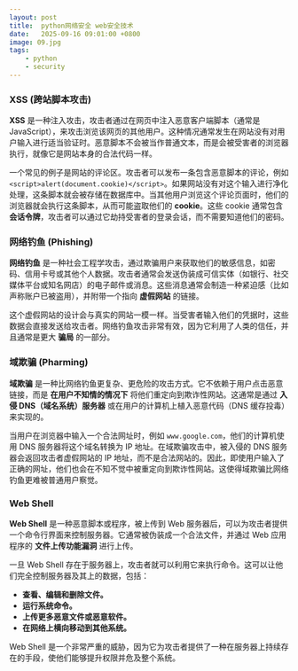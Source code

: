 ```yaml
---
layout: post
title:  python网络安全 web安全技术
date:   2025-09-16 09:01:00 +0800
image: 09.jpg
tags: 
    - python
    - security
---
```


### XSS (跨站脚本攻击)

**XSS** 是一种注入攻击，攻击者通过在网页中注入恶意客户端脚本（通常是 JavaScript），来攻击浏览该网页的其他用户。这种情况通常发生在网站没有对用户输入进行适当验证时。恶意脚本不会被当作普通文本，而是会被受害者的浏览器执行，就像它是网站本身的合法代码一样。

一个常见的例子是网站的评论区。攻击者可以发布一条包含恶意脚本的评论，例如 `<script>alert(document.cookie)</script>`。如果网站没有对这个输入进行净化处理，这条脚本就会被存储在数据库中。当其他用户浏览这个评论页面时，他们的浏览器就会执行这条脚本，从而可能盗取他们的 **cookie**。这些 cookie 通常包含 **会话令牌**，攻击者可以通过它劫持受害者的登录会话，而不需要知道他们的密码。

### 网络钓鱼 (Phishing)

**网络钓鱼** 是一种社会工程学攻击，通过欺骗用户来获取他们的敏感信息，如密码、信用卡号或其他个人数据。攻击者通常会发送伪装成可信实体（如银行、社交媒体平台或知名网店）的电子邮件或消息。这些消息通常会制造一种紧迫感（比如声称账户已被盗用），并附带一个指向 **虚假网站** 的链接。

这个虚假网站的设计会与真实的网站一模一样。当受害者输入他们的凭据时，这些数据会直接发送给攻击者。网络钓鱼攻击非常有效，因为它利用了人类的信任，并且通常是更大 **骗局** 的一部分。

### 域欺骗 (Pharming)

**域欺骗** 是一种比网络钓鱼更复杂、更危险的攻击方式。它不依赖于用户点击恶意链接，而是 **在用户不知情的情况下** 将他们重定向到欺诈性网站。这通常是通过 **入侵 DNS（域名系统）服务器** 或在用户的计算机上植入恶意代码（DNS 缓存投毒）来实现的。

当用户在浏览器中输入一个合法网址时，例如 `www.google.com`，他们的计算机使用 DNS 服务器将这个域名转换为 IP 地址。在域欺骗攻击中，被入侵的 DNS 服务器会返回攻击者虚假网站的 IP 地址，而不是合法网站的。因此，即使用户输入了正确的网址，他们也会在不知不觉中被重定向到欺诈性网站。这使得域欺骗比网络钓鱼更难被普通用户察觉。

### Web Shell

**Web Shell** 是一种恶意脚本或程序，被上传到 Web 服务器后，可以为攻击者提供一个命令行界面来控制服务器。它通常被伪装成一个合法文件，并通过 Web 应用程序的 **文件上传功能漏洞** 进行上传。

一旦 Web Shell 存在于服务器上，攻击者就可以利用它来执行命令。这可以让他们完全控制服务器及其上的数据，包括：

* **查看、编辑和删除文件。**
* **运行系统命令。**
* **上传更多恶意文件或恶意软件。**
* **在网络上横向移动到其他系统。**

Web Shell 是一个非常严重的威胁，因为它为攻击者提供了一种在服务器上持续存在的手段，使他们能够提升权限并危及整个系统。